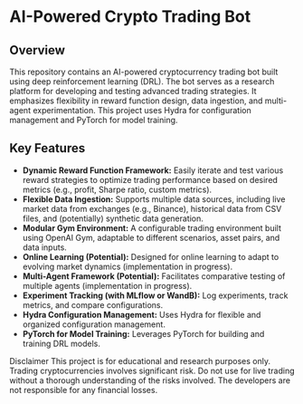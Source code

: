 # AI-Powered Crypto Trading Bot

## Overview

This repository contains an AI-powered cryptocurrency trading bot built using deep reinforcement learning (DRL). The bot serves as a research platform for developing and testing advanced trading strategies. It emphasizes flexibility in reward function design, data ingestion, and multi-agent experimentation.  This project uses Hydra for configuration management and PyTorch for model training.

## Key Features

* **Dynamic Reward Function Framework:** Easily iterate and test various reward strategies to optimize trading performance based on desired metrics (e.g., profit, Sharpe ratio, custom metrics).
* **Flexible Data Ingestion:** Supports multiple data sources, including live market data from exchanges (e.g., Binance), historical data from CSV files, and (potentially) synthetic data generation.
* **Modular Gym Environment:**  A configurable trading environment built using OpenAI Gym, adaptable to different scenarios, asset pairs, and data inputs.
* **Online Learning (Potential):**  Designed for online learning to adapt to evolving market dynamics (implementation in progress).
* **Multi-Agent Framework (Potential):**  Facilitates comparative testing of multiple agents (implementation in progress).
* **Experiment Tracking (with MLflow or WandB):** Log experiments, track metrics, and compare configurations.
* **Hydra Configuration Management:** Uses Hydra for flexible and organized configuration management.
* **PyTorch for Model Training:** Leverages PyTorch for building and training DRL models.

Disclaimer
This project is for educational and research purposes only. Trading cryptocurrencies involves significant risk. Do not use for live trading without a thorough understanding of the risks involved. The developers are not responsible for any financial losses.
